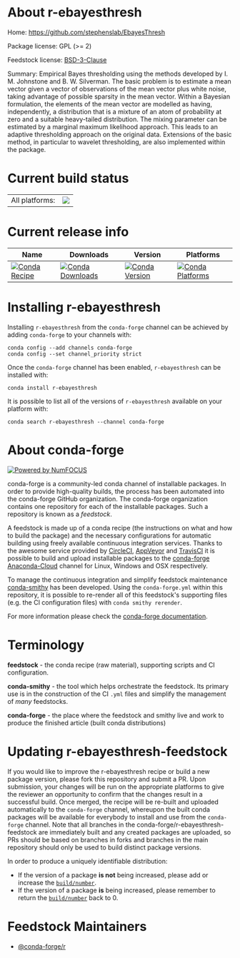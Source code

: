 About r-ebayesthresh
====================

Home: https://github.com/stephenslab/EbayesThresh

Package license: GPL (>= 2)

Feedstock license: [BSD-3-Clause](https://github.com/conda-forge/r-ebayesthresh-feedstock/blob/master/LICENSE.txt)

Summary: Empirical Bayes thresholding using the methods developed by I. M. Johnstone and B. W. Silverman. The basic problem is to estimate a mean vector given a vector of observations of the mean vector plus white noise, taking advantage of possible sparsity in the mean vector. Within a Bayesian formulation, the elements of the mean vector are modelled as having, independently, a distribution that is a mixture of an atom of probability at zero and a suitable heavy-tailed distribution. The mixing parameter can be estimated by a marginal maximum likelihood approach. This leads to an adaptive thresholding approach on the original data. Extensions of the basic method, in particular to wavelet thresholding, are also implemented within the package.

Current build status
====================


<table><tr><td>All platforms:</td>
    <td>
      <a href="https://dev.azure.com/conda-forge/feedstock-builds/_build/latest?definitionId=1099&branchName=master">
        <img src="https://dev.azure.com/conda-forge/feedstock-builds/_apis/build/status/r-ebayesthresh-feedstock?branchName=master">
      </a>
    </td>
  </tr>
</table>

Current release info
====================

| Name | Downloads | Version | Platforms |
| --- | --- | --- | --- |
| [![Conda Recipe](https://img.shields.io/badge/recipe-r--ebayesthresh-green.svg)](https://anaconda.org/conda-forge/r-ebayesthresh) | [![Conda Downloads](https://img.shields.io/conda/dn/conda-forge/r-ebayesthresh.svg)](https://anaconda.org/conda-forge/r-ebayesthresh) | [![Conda Version](https://img.shields.io/conda/vn/conda-forge/r-ebayesthresh.svg)](https://anaconda.org/conda-forge/r-ebayesthresh) | [![Conda Platforms](https://img.shields.io/conda/pn/conda-forge/r-ebayesthresh.svg)](https://anaconda.org/conda-forge/r-ebayesthresh) |

Installing r-ebayesthresh
=========================

Installing `r-ebayesthresh` from the `conda-forge` channel can be achieved by adding `conda-forge` to your channels with:

```
conda config --add channels conda-forge
conda config --set channel_priority strict
```

Once the `conda-forge` channel has been enabled, `r-ebayesthresh` can be installed with:

```
conda install r-ebayesthresh
```

It is possible to list all of the versions of `r-ebayesthresh` available on your platform with:

```
conda search r-ebayesthresh --channel conda-forge
```


About conda-forge
=================

[![Powered by NumFOCUS](https://img.shields.io/badge/powered%20by-NumFOCUS-orange.svg?style=flat&colorA=E1523D&colorB=007D8A)](http://numfocus.org)

conda-forge is a community-led conda channel of installable packages.
In order to provide high-quality builds, the process has been automated into the
conda-forge GitHub organization. The conda-forge organization contains one repository
for each of the installable packages. Such a repository is known as a *feedstock*.

A feedstock is made up of a conda recipe (the instructions on what and how to build
the package) and the necessary configurations for automatic building using freely
available continuous integration services. Thanks to the awesome service provided by
[CircleCI](https://circleci.com/), [AppVeyor](https://www.appveyor.com/)
and [TravisCI](https://travis-ci.com/) it is possible to build and upload installable
packages to the [conda-forge](https://anaconda.org/conda-forge)
[Anaconda-Cloud](https://anaconda.org/) channel for Linux, Windows and OSX respectively.

To manage the continuous integration and simplify feedstock maintenance
[conda-smithy](https://github.com/conda-forge/conda-smithy) has been developed.
Using the ``conda-forge.yml`` within this repository, it is possible to re-render all of
this feedstock's supporting files (e.g. the CI configuration files) with ``conda smithy rerender``.

For more information please check the [conda-forge documentation](https://conda-forge.org/docs/).

Terminology
===========

**feedstock** - the conda recipe (raw material), supporting scripts and CI configuration.

**conda-smithy** - the tool which helps orchestrate the feedstock.
                   Its primary use is in the construction of the CI ``.yml`` files
                   and simplify the management of *many* feedstocks.

**conda-forge** - the place where the feedstock and smithy live and work to
                  produce the finished article (built conda distributions)


Updating r-ebayesthresh-feedstock
=================================

If you would like to improve the r-ebayesthresh recipe or build a new
package version, please fork this repository and submit a PR. Upon submission,
your changes will be run on the appropriate platforms to give the reviewer an
opportunity to confirm that the changes result in a successful build. Once
merged, the recipe will be re-built and uploaded automatically to the
`conda-forge` channel, whereupon the built conda packages will be available for
everybody to install and use from the `conda-forge` channel.
Note that all branches in the conda-forge/r-ebayesthresh-feedstock are
immediately built and any created packages are uploaded, so PRs should be based
on branches in forks and branches in the main repository should only be used to
build distinct package versions.

In order to produce a uniquely identifiable distribution:
 * If the version of a package **is not** being increased, please add or increase
   the [``build/number``](https://docs.conda.io/projects/conda-build/en/latest/resources/define-metadata.html#build-number-and-string).
 * If the version of a package **is** being increased, please remember to return
   the [``build/number``](https://docs.conda.io/projects/conda-build/en/latest/resources/define-metadata.html#build-number-and-string)
   back to 0.

Feedstock Maintainers
=====================

* [@conda-forge/r](https://github.com/conda-forge/r/)

